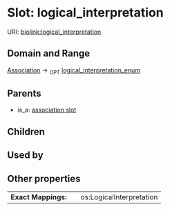 
# Slot: logical_interpretation




URI: [biolink:logical_interpretation](https://w3id.org/biolink/vocab/logical_interpretation)


## Domain and Range

[Association](Association.md) &#8594;  <sub>OPT</sub> [logical_interpretation_enum](logical_interpretation_enum.md)

## Parents

 *  is_a: [association slot](association_slot.md)

## Children


## Used by


## Other properties

|  |  |  |
| --- | --- | --- |
| **Exact Mappings:** | | os:LogicalInterpretation |

